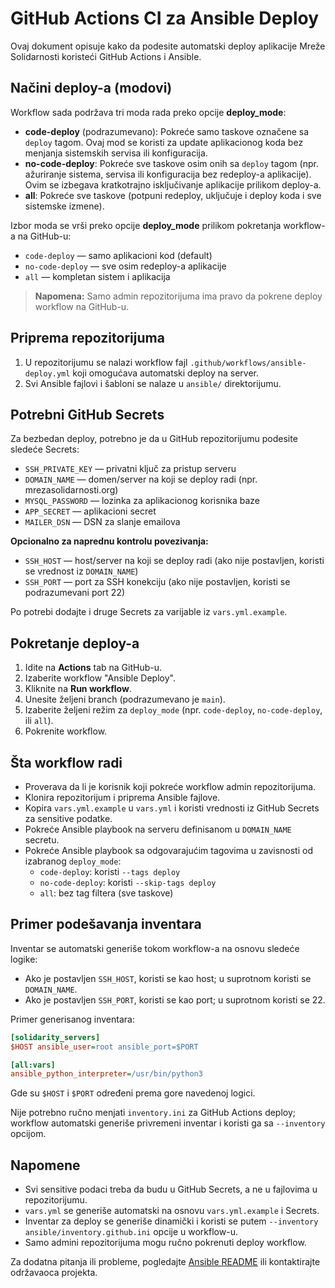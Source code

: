# GitHub Actions CI za Ansible Deploy

Ovaj dokument opisuje kako da podesite automatski deploy aplikacije Mreže Solidarnosti koristeći GitHub Actions i Ansible.

## Načini deploy-a (modovi)

Workflow sada podržava tri moda rada preko opcije **deploy_mode**:

- **code-deploy** (podrazumevano): Pokreće samo taskove označene sa `deploy` tagom. Ovaj mod se koristi za update aplikacionog koda bez menjanja sistemskih servisa ili konfiguracija.
- **no-code-deploy**: Pokreće sve taskove osim onih sa `deploy` tagom (npr. ažuriranje sistema, servisa ili konfiguracija bez redeploy-a aplikacije). Ovim se izbegava kratkotrajno isključivanje aplikacije prilikom deploy-a.
- **all**: Pokreće sve taskove (potpuni redeploy, uključuje i deploy koda i sve sistemske izmene).

Izbor moda se vrši preko opcije **deploy_mode** prilikom pokretanja workflow-a na GitHub-u:
- `code-deploy` — samo aplikacioni kod (default)
- `no-code-deploy` — sve osim redeploy-a aplikacije
- `all` — kompletan sistem i aplikacija

> **Napomena:** Samo admin repozitorijuma ima pravo da pokrene deploy workflow na GitHub-u.

## Priprema repozitorijuma

1. U repozitorijumu se nalazi workflow fajl `.github/workflows/ansible-deploy.yml` koji omogućava automatski deploy na server.
2. Svi Ansible fajlovi i šabloni se nalaze u `ansible/` direktorijumu.

## Potrebni GitHub Secrets

Za bezbedan deploy, potrebno je da u GitHub repozitorijumu podesite sledeće Secrets:

- `SSH_PRIVATE_KEY` — privatni ključ za pristup serveru
- `DOMAIN_NAME` — domen/server na koji se deploy radi (npr. mrezasolidarnosti.org)
- `MYSQL_PASSWORD` — lozinka za aplikacionog korisnika baze
- `APP_SECRET` — aplikacioni secret
- `MAILER_DSN` — DSN za slanje emailova

**Opcionalno za naprednu kontrolu povezivanja:**
- `SSH_HOST` — host/server na koji se deploy radi (ako nije postavljen, koristi se vrednost iz `DOMAIN_NAME`)
- `SSH_PORT` — port za SSH konekciju (ako nije postavljen, koristi se podrazumevani port 22)

Po potrebi dodajte i druge Secrets za varijable iz `vars.yml.example`.

## Pokretanje deploy-a

1. Idite na **Actions** tab na GitHub-u.
2. Izaberite workflow "Ansible Deploy".
3. Kliknite na **Run workflow**.
4. Unesite željeni branch (podrazumevano je `main`).
5. Izaberite željeni režim za `deploy_mode` (npr. `code-deploy`, `no-code-deploy`, ili `all`).
6. Pokrenite workflow.

## Šta workflow radi

- Proverava da li je korisnik koji pokreće workflow admin repozitorijuma.
- Klonira repozitorijum i priprema Ansible fajlove.
- Kopira `vars.yml.example` u `vars.yml` i koristi vrednosti iz GitHub Secrets za sensitive podatke.
- Pokreće Ansible playbook na serveru definisanom u `DOMAIN_NAME` secretu.
- Pokreće Ansible playbook sa odgovarajućim tagovima u zavisnosti od izabranog `deploy_mode`:
  - `code-deploy`: koristi `--tags deploy`
  - `no-code-deploy`: koristi `--skip-tags deploy`
  - `all`: bez tag filtera (sve taskove)

## Primer podešavanja inventara

Inventar se automatski generiše tokom workflow-a na osnovu sledeće logike:

- Ako je postavljen `SSH_HOST`, koristi se kao host; u suprotnom koristi se `DOMAIN_NAME`.
- Ako je postavljen `SSH_PORT`, koristi se kao port; u suprotnom koristi se 22.

Primer generisanog inventara:

```ini
[solidarity_servers]
$HOST ansible_user=root ansible_port=$PORT

[all:vars]
ansible_python_interpreter=/usr/bin/python3
```
Gde su `$HOST` i `$PORT` određeni prema gore navedenoj logici.

Nije potrebno ručno menjati `inventory.ini` za GitHub Actions deploy; workflow automatski generiše privremeni inventar i koristi ga sa `--inventory` opcijom.

## Napomene

- Svi sensitive podaci treba da budu u GitHub Secrets, a ne u fajlovima u repozitorijumu.
- `vars.yml` se generiše automatski na osnovu `vars.yml.example` i Secrets.
- Inventar za deploy se generiše dinamički i koristi se putem `--inventory ansible/inventory.github.ini` opcije u workflow-u.
- Samo admini repozitorijuma mogu ručno pokrenuti deploy workflow.

Za dodatna pitanja ili probleme, pogledajte [Ansible README](./README.md) ili kontaktirajte održavaoca projekta.
